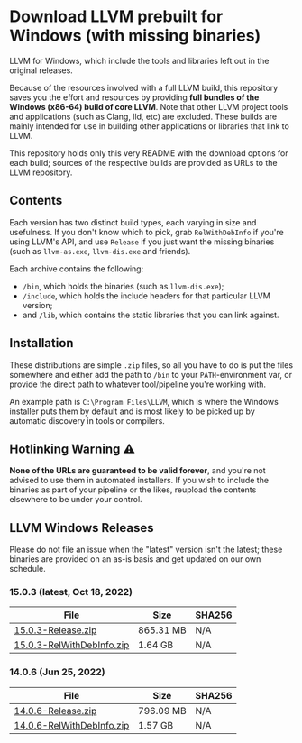 # Download LLVM prebuilt for Windows (with missing binaries)
LLVM for Windows, which include the tools and libraries left out in the original releases.

Because of the resources involved with a full LLVM build, this repository saves you the effort and resources by providing **full bundles of the Windows (x86-64) build of core LLVM**. Note that other LLVM project tools and applications (such as Clang, lld, etc) are excluded. These builds are mainly intended for use in building other applications or libraries that link to LLVM.

This repository holds only this very README with the download options for each build; sources of the respective builds are provided as URLs to the LLVM repository.

## Contents
Each version has two distinct build types, each varying in size and usefulness. If you don't know which to pick, grab `RelWithDebInfo` if you're using LLVM's API, and use `Release` if you just want the missing binaries (such as `llvm-as.exe`, `llvm-dis.exe` and friends).

Each archive contains the following:
 - `/bin`, which holds the binaries (such as `llvm-dis.exe`);
 - `/include`, which holds the include headers for that particular LLVM version;
 - and `/lib`, which contains the static libraries that you can link against.
 
## Installation
These distributions are simple `.zip` files, so all you have to do is put the files somewhere and either add the path to `/bin` to your `PATH`-environment var, or provide the direct path to whatever tool/pipeline you're working with.

An example path is `C:\Program Files\LLVM`, which is where the Windows installer puts them by default and is most likely to be picked up by automatic discovery in tools or compilers.

## Hotlinking Warning :warning:
**None of the URLs are guaranteed to be valid forever**, and you're not advised to use them in automated installers. If you wish to include the binaries as part of your pipeline or the likes, reupload the contents elsewhere to be under your control.

## LLVM Windows Releases
Please do not file an issue when the "latest" version isn't the latest; these binaries are provided on an as-is basis and get updated on our own schedule.
### 15.0.3 (latest, Oct 18, 2022)
| File | Size | SHA256 |
|-|-|-|
|[15.0.3-Release.zip](https://s3.eu-central-1.wasabisys.com/bitgate-public/15.0.3-Release.zip)|865.31 MB|N/A|
|[15.0.3-RelWithDebInfo.zip](https://s3.eu-central-1.wasabisys.com/bitgate-public/15.0.3-RelWithDebInfo.zip)|1.64 GB|N/A|

### 14.0.6 (Jun 25, 2022)
| File | Size | SHA256 |
|-|-|-|
|[14.0.6-Release.zip](https://s3.eu-central-1.wasabisys.com/bitgate-public/14.0.6-Release.zip)|796.09 MB|N/A|
|[14.0.6-RelWithDebInfo.zip](https://s3.eu-central-1.wasabisys.com/bitgate-public/14.0.6-RelWithDebInfo.zip)|1.57 GB|N/A|
